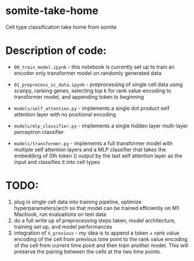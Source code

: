# somite-take-home
Cell type classification take home from somite

# Description of code:


* `00_train_model.ipynb` - this notebook is currently set up to train an encoder only transformer model on randomly generated data

* `01_preprocess_sc_data.ipynb` - preprocessing of single cell data using scanpy, ranking genes, selecting top k for rank value encoding to transformer model, and appending <CLS> token to beginning

* `models/self_attention.py` - implements a single dot product self attention layer with no positional encoding

* `models/mlp_classifier.py` - implements a single hidden layer multi-layer perceptron classifier

* `models/transformer.py` -  implements a full transformer model with multiple self attention layers and a MLP classifier that takes the embedding of 0th token (<CLS>) output by the last self attention layer as the input and classifies it into cell types 

# TODO:
1. plug in single cell data into training pipeline, optimize hyperparameters/arch so that model can be trained efficiently on M1 Macbook, run evaluations on test data
2. do a full write up of preprocessing steps taken, model architecture, training set up, and model performances
3. integration of `X_previous` - my idea is to append a <SEP> token + rank value encoding of the cell from previous time point to the rank value encoding of the cell from current time point and then train another model. This will preserve the pairing between the cells at the two time points.